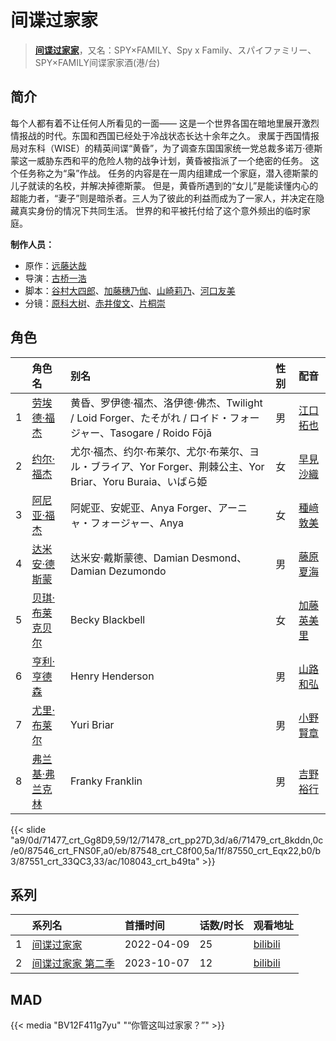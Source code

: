 # 间谍过家家


> <u>**[间谍过家家](http://bgm.tv/subject/329906)**</u>，又名：SPY×FAMILY、Spy x Family、スパイファミリー、SPY×FAMILY间谍家家酒(港/台)

## 简介


每个人都有着不让任何人所看见的一面——
这是一个世界各国在暗地里展开激烈情报战的时代。东国和西国已经处于冷战状态长达十余年之久。
隶属于西国情报局对东科（WISE）的精英间谍“黄昏”，为了调查东国国家统一党总裁多诺万·德斯蒙这一威胁东西和平的危险人物的战争计划，黄昏被指派了一个绝密的任务。
这个任务称之为“枭”作战。
任务的内容是在一周内组建成一个家庭，潜入德斯蒙的儿子就读的名校，并解决掉德斯蒙。
但是，黄昏所遇到的“女儿”是能读懂内心的超能力者，“妻子”则是暗杀者。三人为了彼此的利益而成为了一家人，并决定在隐藏真实身份的情况下共同生活。
世界的和平被托付给了这个意外频出的临时家庭。

**制作人员：**
- 原作：[远藤达哉](http://bgm.tv/person/22315)
- 导演：[古桥一浩](http://bgm.tv/person/271)
- 脚本：[谷村大四郎](http://bgm.tv/person/6799)、[加藤穗乃伽](http://bgm.tv/person/48314)、[山崎莉乃](http://bgm.tv/person/32134)、[河口友美](http://bgm.tv/person/44503)
- 分镜：[原科大树](http://bgm.tv/person/29954)、[赤井俊文](http://bgm.tv/person/7825)、[片桐崇](http://bgm.tv/person/38509)

## 角色

|     |   角色名   |   别名  | 性别 |  配音  |
|:--- |:------  |:----      |:---  |:--   |
| 1 | [劳埃德·福杰](http://bgm.tv/character/71477) | 黄昏、罗伊德·福杰、洛伊德·佛杰、Twilight / Loid Forger、たそがれ / ロイド・フォージャー、Tasogare / Roido Fōjā | 男 | [江口拓也](http://bgm.tv/person/5872) |
| 2 | [约尔·福杰](http://bgm.tv/character/71478) | 尤尔·福杰、约尔·布莱尔、尤尔·布莱尔、ヨル・ブライア、Yor Forger、荆棘公主、Yor Briar、Yoru Buraia、いばら姫 | 女 | [早見沙織](http://bgm.tv/person/4895) |
| 3 | [阿尼亚·福杰](http://bgm.tv/character/71479) | 阿妮亚、安妮亚、Anya Forger、アーニャ・フォージャー、Anya | 女 | [種﨑敦美](http://bgm.tv/person/7575) |
| 4 | [达米安·德斯蒙](http://bgm.tv/character/87546) | 达米安·戴斯蒙德、Damian Desmond、Damian Dezumondo | 男 | [藤原夏海](http://bgm.tv/person/22712) |
| 5 | [贝琪·布莱克贝尔](http://bgm.tv/character/87548) | Becky Blackbell | 女 | [加藤英美里](http://bgm.tv/person/4850) |
| 6 | [亨利·亨德森](http://bgm.tv/character/87550) | Henry Henderson | 男 | [山路和弘](http://bgm.tv/person/5503) |
| 7 | [尤里·布莱尔](http://bgm.tv/character/87551) | Yuri Briar | 男 | [小野賢章](http://bgm.tv/person/4965) |
| 8 | [弗兰基·弗兰克林](http://bgm.tv/character/108043) | Franky Franklin | 男 | [吉野裕行](http://bgm.tv/person/3955) |

{{< slide "a9/0d/71477_crt_Gg8D9,59/12/71478_crt_pp27D,3d/a6/71479_crt_8kddn,0c/e0/87546_crt_FNS0F,a0/eb/87548_crt_C8f00,5a/1f/87550_crt_Eqx22,b0/b3/87551_crt_33QC3,33/ac/108043_crt_b49ta" >}}

## 系列

|     | 系列名        | 首播时间       | 话数/时长 | 观看地址                                                       |
|:----|:-----------|:-----------|:------|:-----------------------------------------------------------|
| 1   |[间谍过家家](https://bgm.tv/subject/329906)| 2022-04-09 | 25    | [bilibili](https://www.bilibili.com/bangumi/play/ep508404) |
| 2 |[间谍过家家 第二季](https://bgm.tv/subject/411427)| 2023-10-07 | 12 | [bilibili](https://www.bilibili.com/bangumi/play/ss46085)  |


## MAD


{{< media "BV12F411g7yu" "“你管这叫过家家？”" >}}
